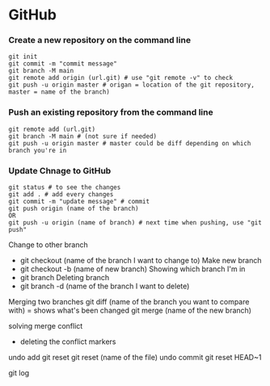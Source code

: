 # GitHub

### Create a new repository on the command line
```command
git init
git commit -m "commit message"
git branch -M main
git remote add origin (url.git) # use "git remote -v" to check
git push -u origin master # origan = location of the git repository, master = name of the branch)
```

### Push an existing repository from the command line
```command
git remote add (url.git)
git branch -M main # (not sure if needed)
git push -u origin master # master could be diff depending on which branch you're in
```

### Update Chnage to GitHub
```command
git status # to see the changes
git add . # add every changes
git commit -m "update message" # commit
git push origin (name of the branch)
OR
git push -u origin (name of branch) # next time when pushing, use "git push" 
```

Change to other branch
* git checkout (name of the branch I want to change to)
Make new branch
* git checkout -b (name of new branch)
Showing which branch I'm in
* git branch
Deleting branch
* git branch -d (name of the branch I want to delete)

Merging two branches
git diff (name of the branch you want to compare with) = shows what's been changed
git merge (name of the new branch)

solving merge conflict
* deleting the conflict markers

undo add
git reset
git reset (name of the file)
undo commit
git reset HEAD~1 

git log
